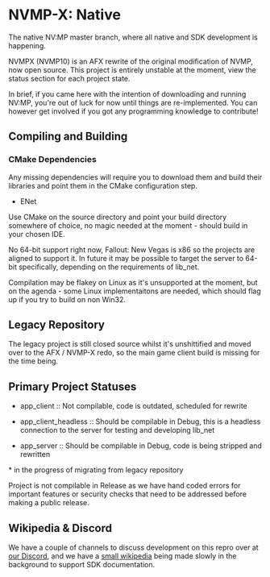 # NVMP-X: Native
The native NV:MP master branch, where all native and SDK development is happening.

NVMPX (NVMP10) is an AFX rewrite of the original modification of NVMP, now open source. This project is entirely unstable at the moment, view the status section for each project state.

In brief, if you came here with the intention of downloading and running NV:MP, you're out of luck for now until things are re-implemented. You can however get involved if you got any 
programming knowledge to contribute!

## Compiling and Building

### CMake Dependencies
Any missing dependencies will require you to download them and build their libraries and point them in the CMake configuration step.

* ENet

Use CMake on the source directory and point your build directory somewhere of choice, no magic needed at the moment - should build in your chosen IDE.

No 64-bit support right now, Fallout: New Vegas is x86 so the projects are aligned to support it. In future it may be possible to target the server to 64-bit specifically, depending on the requirements of lib_net.

Compilation may be flakey on Linux as it's unsupported at the moment, but on the agenda - some Linux implementaitons are needed, which should flag up if you try to build on non Win32.

## Legacy Repository

The legacy project is still closed source whilst it's unshittified and moved over to the AFX / NVMP-X redo, so the main game client build is missing for the time being.

## Primary Project Statuses
- app_client 
  :: Not compilable, code is outdated, scheduled for rewrite

- app\_client\_headless :: Should be compilable in Debug, this is a headless connection to the server for testing and developing lib_net

- app_server :: Should be compilable in Debug, code is being stripped and rewritten

\* in the progress of migrating from legacy repository

Project is not compilable in Release as we have hand coded errors for important features or security checks that need to be addressed before making a public release.

## Wikipedia & Discord

We have a couple of channels to discuss development on this repro over at [our Discord](https://discordapp.com/invite/vvA4yAu),
and we have a [small wikipedia](https://wiki.nv-mp.com/) being made slowly in the background to support SDK documentation.
